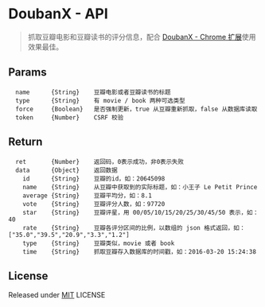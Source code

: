 # DoubanX - API
> 抓取豆瓣电影和豆瓣读书的评分信息，配合 [DoubanX - Chrome 扩展](https://github.com/wange1228/DoubanX_crx)使用效果最佳。

## Params
```
  name      {String}    豆瓣电影或者豆瓣读书的标题  
  type      {String}    有 movie / book 两种可选类型  
  force     {Boolean}   是否强制更新，true 从豆瓣重新抓取，false 从数据库读取  
  token     {Number}    CSRF 校验
```

## Return
```
  ret       {Number}    返回码，0表示成功，非0表示失败  
  data      {Object}    返回数据  
    id      {String}    豆瓣的id，如：20645098  
    name    {String}    从豆瓣中获取到的实际标题，如：小王子 Le Petit Prince  
    average {String}    豆瓣平均分，如：8.1  
    vote    {String}    豆瓣评分人数，如：97720  
    star    {String}    豆瓣评星，用 00/05/10/15/20/25/30/45/50 表示，如：40  
    rate    {String}    豆瓣各评分区间的比例，以数组的 json 格式返回，如：["35.0","39.5","20.9","3.3","1.2"]  
    type    {String}    豆瓣类似，movie 或者 book  
    time    {String}    抓取豆瓣存入数据库的时间戳，如：2016-03-20 15:24:38
```

## License
Released under [MIT](http://rem.mit-license.org/)  LICENSE
